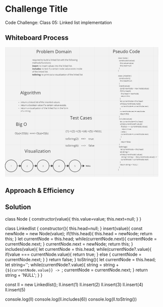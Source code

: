 # Challenge Title
Code Challenge: Class 05: Linked list implementation

## Whiteboard Process

![Image](./class05.png)

## Approach & Efficiency



## Solution

class Node {
  constructor(value){
    this.value=value;
    this.next=null;
  }
}

class Linkedlist {
  constructor(){
    this.head=null;
  }
  insert(value){
    const newNode = new Node(value);
    if(!this.head){
      this.head = newNode;
      return this;
    }
    let currentNode = this.head;
    while(currentNode.next){
      currentNode = currentNode.next;
    }
    currentNode.next = newNode;
    return this;
  }
  includes(value){
    let currentNode = this.head;
    while(currentNode?.value){
      if(value === currentNode.value){
        return true;
      } else {
      currentNode = currentNode.next;
      }
    }
      return false;
  }
  toString(){
     let currentNode = this.head;
    let string='';
    while(currentNode?.value){
       string = string + `{${currentNode.value}} -> `;
      currentNode = currentNode.next;
    }
    return string + 'NULL';
  }
}

const ll = new Linkedlist();
ll.insert(1)
ll.insert(2)
ll.insert(3)
ll.insert(4)
ll.insert(5)

console.log(ll)
console.log(ll.includes(6))
console.log(ll.toString())